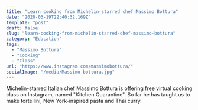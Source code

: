 ```yaml
---
title: "Learn cooking from Michelin-starred chef Massimo Bottura"
date: "2020-03-19T22:40:32.169Z"
template: "post"
draft: false
slug: "learn-cooking-from-michelin-starred-chef-massimo-bottura"
category: "Education"
tags:
  - "Massimo Bottura"
  - "Cooking"
  - "Class"
url: "https://www.instagram.com/massimobottura/"
socialImage: "/media/Massimo-bottura.jpg"
---
```

Michelin-starred Italian chef Massimo Bottura is offering free virtual cooking class on Instagram, named "Kitchen Quarantine". So far he has taught us to make tortellini, New York-inspired pasta and Thai curry.